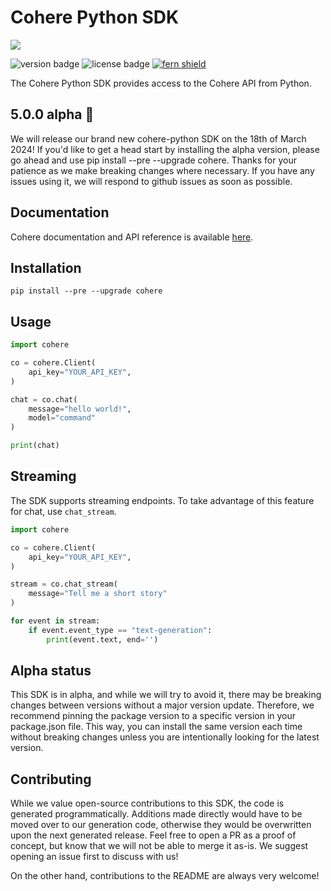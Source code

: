 # Cohere Python SDK

![](banner.png)

![version badge](https://img.shields.io/pypi/v/cohere)
![license badge](https://img.shields.io/github/license/cohere-ai/cohere-python)
[![fern shield](https://img.shields.io/badge/%F0%9F%8C%BF-SDK%20generated%20by%20Fern-brightgreen)](https://github.com/fern-api/fern)

The Cohere Python SDK provides access to the Cohere API from Python.

<!--- ## ✨🪩✨ Announcing Cohere's new Python SDK ✨🪩✨

We are very excited to publish this brand new Python SDK. We will continuously update this library with all of the latest features in our API. Please create issues where you have feedback so that we can continue to improve the developer experience! --->

## 5.0.0 alpha 🚀

We will release our brand new cohere-python SDK on the 18th of March 2024! If you'd like to get a head start by installing the alpha version, please go ahead and use pip install --pre --upgrade cohere. Thanks for your patience as we make breaking changes where necessary. If you have any issues using it, we will respond to github issues as soon as possible.

## Documentation

Cohere documentation and API reference is available [here](https://docs.cohere.com/).

## Installation

```
pip install --pre --upgrade cohere
```

## Usage

```Python
import cohere

co = cohere.Client(
    api_key="YOUR_API_KEY",
)

chat = co.chat(
    message="hello world!",
    model="command"
)

print(chat)
```

## Streaming

The SDK supports streaming endpoints. To take advantage of this feature for chat,
use `chat_stream`.

```Python
import cohere

co = cohere.Client(
    api_key="YOUR_API_KEY",
)

stream = co.chat_stream(
    message="Tell me a short story"
)

for event in stream:
    if event.event_type == "text-generation":
        print(event.text, end='')
```

## Alpha status

This SDK is in alpha, and while we will try to avoid it, there may be breaking changes between versions without a major version update. Therefore, we recommend pinning the package version to a specific version in your package.json file. This way, you can install the same version each time without breaking changes unless you are intentionally looking for the latest version.

## Contributing

While we value open-source contributions to this SDK, the code is generated programmatically. Additions made directly would have to be moved over to our generation code, otherwise they would be overwritten upon the next generated release. Feel free to open a PR as a proof of concept, but know that we will not be able to merge it as-is. We suggest opening an issue first to discuss with us!

On the other hand, contributions to the README are always very welcome!
